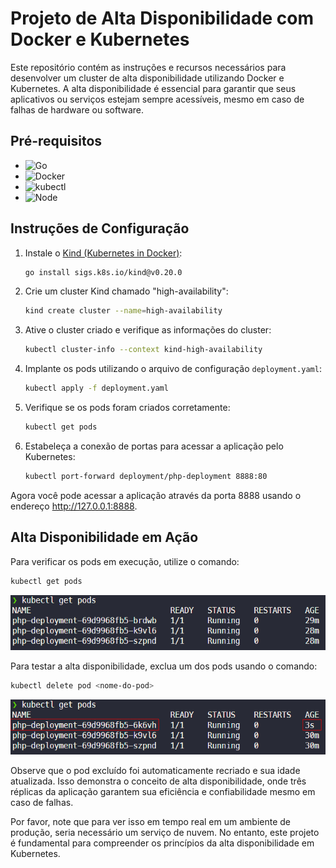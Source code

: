 # Projeto de Alta Disponibilidade com Docker e Kubernetes

Este repositório contém as instruções e recursos necessários para desenvolver um cluster de alta disponibilidade utilizando Docker e Kubernetes. A alta disponibilidade é essencial para garantir que seus aplicativos ou serviços estejam sempre acessíveis, mesmo em caso de falhas de hardware ou software.

## Pré-requisitos

- ![Go](https://img.shields.io/badge/Go-v1.21.1-brightgreen)
- ![Docker](https://img.shields.io/badge/Docker-v24.0.6-brightgreen)
- ![kubectl](https://img.shields.io/badge/kubectl-v1.28.3--1-brightgreen)
- ![Node](https://img.shields.io/badge/Node-v1.27.3-brightgreen)

## Instruções de Configuração

1. Instale o [Kind (Kubernetes in Docker)](https://kind.sigs.k8s.io/):
   ```sh
   go install sigs.k8s.io/kind@v0.20.0
   ```

2. Crie um cluster Kind chamado "high-availability":
   ```sh
   kind create cluster --name=high-availability
   ```

3. Ative o cluster criado e verifique as informações do cluster:
   ```sh
   kubectl cluster-info --context kind-high-availability
   ```

4. Implante os pods utilizando o arquivo de configuração `deployment.yaml`:
   ```sh
   kubectl apply -f deployment.yaml
   ```

5. Verifique se os pods foram criados corretamente:
   ```sh
   kubectl get pods
   ```

6. Estabeleça a conexão de portas para acessar a aplicação pelo Kubernetes:
   ```sh
   kubectl port-forward deployment/php-deployment 8888:80
   ```

Agora você pode acessar a aplicação através da porta 8888 usando o endereço http://127.0.0.1:8888.

## Alta Disponibilidade em Ação

Para verificar os pods em execução, utilize o comando:
```sh
kubectl get pods
```

![Antes da Exclusão](images/before.png)

Para testar a alta disponibilidade, exclua um dos pods usando o comando:
```sh
kubectl delete pod <nome-do-pod>
```

![Depois da Exclusão](images/after.png)

Observe que o pod excluído foi automaticamente recriado e sua idade atualizada. Isso demonstra o conceito de alta disponibilidade, onde três réplicas da aplicação garantem sua eficiência e confiabilidade mesmo em caso de falhas.

Por favor, note que para ver isso em tempo real em um ambiente de produção, seria necessário um serviço de nuvem. No entanto, este projeto é fundamental para compreender os princípios da alta disponibilidade em Kubernetes.
